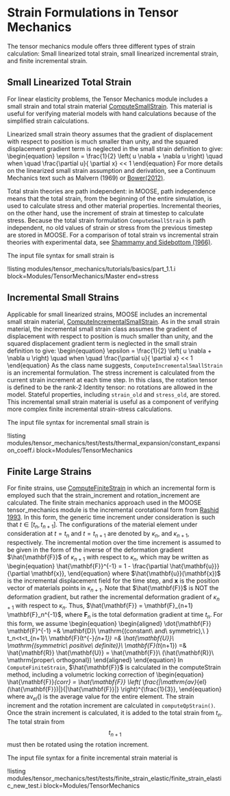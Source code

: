 # Strain Formulations in Tensor Mechanics

The tensor mechanics module offers three different types of strain calculation: Small linearized total strain, small linearized incremental strain, and finite incremental strain.

## Small Linearized Total Strain
For linear elasticity problems, the Tensor Mechanics module includes a small strain and total strain material [ComputeSmallStrain](/ComputeSmallStrain.md).  This material is useful for verifying material models with hand calculations because of the simplified strain calculations.

Linearized small strain theory assumes that the gradient of displacement with respect to position is much smaller than unity, and the squared displacement gradient term is neglected in the small strain definition to give:
\begin{equation}
\epsilon = \frac{1}{2} \left( u \nabla + \nabla u \right) \quad when \quad \frac{\partial u}{ \partial x} << 1
\end{equation}
For more details on the linearized small strain assumption and derivation, see a Continuum Mechanics text such as Malvern (1969) or [Bower(2012)](http://solidmechanics.org/Text/Chapter2_1/Chapter2_1.php#Sect2_1_7).

Total strain theories are path independent: in MOOSE, path independence means that the total strain, from the beginning of the entire simulation, is used to calculate stress and other material properties.  Incremental theories, on the other hand, use the increment of strain at timestep to calculate stress.  Because the total strain formulation `ComputeSmallStrain` is path independent, no old values of strain or stress from the previous timestep are stored in MOOSE.  For a comparison of total strain vs incremental strain theories with experimental data, see [Shammamy and Sidebottom (1966)](http://link.springer.com/article/10.1007/BF02326324).

The input file syntax for small strain is

!listing modules/tensor_mechanics/tutorials/basics/part_1.1.i block=Modules/TensorMechanics/Master
end=stress

## Incremental Small Strains
Applicable for small linearized strains, MOOSE includes an incremental small strain material, [ComputeIncrementalSmallStrain](/ComputeIncrementalSmallStrain.md).  As in the small strain material, the incremental small strain class assumes the gradient of displacement with respect to position is much smaller than unity, and the squared displacement gradient term is neglected in the small strain definition to give:
\begin{equation}
\epsilon = \frac{1}{2} \left( u \nabla + \nabla u \right) \quad when \quad \frac{\partial u}{ \partial x} << 1
\end{equation}
As the class name suggests, `ComputeIncrementalSmallStrain` is an incremental formulation.  The stress increment is calculated from the current strain increment at each time step.  In this class, the rotation tensor is defined to be the rank-2 Identity tensor: no rotations are allowed in the model. Stateful properties, including `strain_old` and `stress_old`, are stored. This incremental small strain material is useful as a component of verifying more complex finite incremental strain-stress calculations.

The input file syntax for incremental small strain is

!listing modules/tensor_mechanics/test/tests/thermal_expansion/constant_expansion_coeff.i block=Modules/TensorMechanics


## Finite Large Strains
For finite strains, use [ComputeFiniteStrain](/ComputeFiniteStrain.md) in which an incremental form is employed such that the strain_increment and rotation_increment are calculated.
The finite strain mechanics approach used in the MOOSE tensor_mechanics module is the incremental corotational form from [Rashid 1993](http://onlinelibrary.wiley.com/doi/10.1002/nme.1620362302/abstract). In this form, the generic time increment under consideration is such that $t \in [t_n, t_{n+1}]$. The configurations of the material element under consideration at $t = t_n$ and $t = t_{n+1}$ are denoted by $\kappa_n$, and $\kappa_{n + 1}$, respectively. The incremental motion over the time increment is assumed to be given in the form of the inverse of the deformation gradient $\hat{\mathbf{F}}$ of $\kappa_{n + 1}$ with respect to $\kappa_n$, which may be written as
\begin{equation}
\hat{\mathbf{F}}^{-1} = 1 - \frac{\partial \hat{\mathbf{u}}}{\partial \mathbf{x}},
\end{equation}
where $\hat{\mathbf{u}}(\mathbf{x})$ is the incremental displacement field for the time step, and $\mathbf{x}$ is the position vector of materials points in $\kappa_{n+1}$. Note that $\hat{\mathbf{F}}$ is NOT the deformation gradient, but rather the incremental deformation gradient of $\kappa_{n+1}$ with respect to $\kappa_n$. Thus, $\hat{\mathbf{F}} = \mathbf{F}_{n+1} \mathbf{F}_n^{-1}$, where $\mathbf{F}_n$ is the total deformation gradient at time $t_n$.
For this form, we assume
\begin{equation}
\begin{aligned}
\dot{\mathbf{F}} \mathbf{F}^{-1} =& \mathbf{D}\ \mathrm{(constant\ and\ symmetric),\ } t_n<t<t_{n+1}\\
\mathbf{F}(t^{-}_{n+1}) =& \hat{\mathbf{U}}\ \mathrm{(symmetric\ positive\ definite)}\\
\mathbf{F}(t_{n+1}) =& \hat{\mathbf{R}} \hat{\mathbf{U}} = \hat{\mathbf{F}}\ (\hat{\mathbf{R}}\ \mathrm{proper\ orthogonal})
\end{aligned}
\end{equation}
In `ComputeFiniteStrain`, $\hat{\mathbf{F}}$ is calculated in the computeStrain method, including a volumetric locking correction of
\begin{equation}
\hat{\mathbf{F}}_{corr} = \hat{\mathbf{F}} \left( \frac{|\mathrm{av}_{el}(\hat{\mathbf{F}})|}{|\hat{\mathbf{F}}|} \right)^{\frac{1}{3}},
\end{equation}
where $\mathrm{av}_{el}()$ is the average value for the entire element. The strain increment and the rotation increment are calculated in `computeQpStrain()`. Once the strain increment is calculated, it is added to the total strain from $t_n$. The total strain from $$t_{n+1}$$ must then be rotated using the rotation increment.

The input file syntax for a finite incremental strain material is

!listing modules/tensor_mechanics/test/tests/finite_strain_elastic/finite_strain_elastic_new_test.i block=Modules/TensorMechanics
